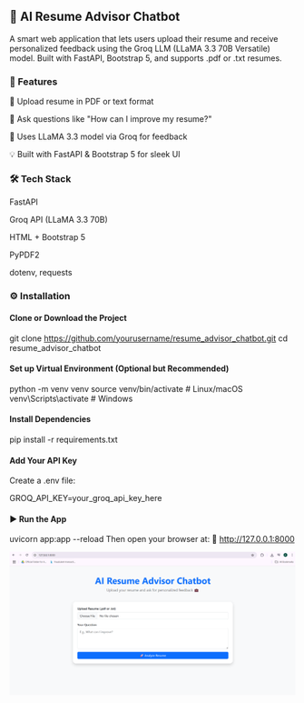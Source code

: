 ## 🧠 AI Resume Advisor Chatbot
A smart web application that lets users upload their resume and receive personalized feedback using the Groq LLM (LLaMA 3.3 70B Versatile) model. Built with FastAPI, Bootstrap 5, and supports .pdf or .txt resumes.


### 🚀 Features
📄 Upload resume in PDF or text format

💬 Ask questions like "How can I improve my resume?"

🧠 Uses LLaMA 3.3 model via Groq for feedback

💡 Built with FastAPI & Bootstrap 5 for sleek UI

### 🛠️ Tech Stack
FastAPI

Groq API (LLaMA 3.3 70B)

HTML + Bootstrap 5

PyPDF2

dotenv, requests


### ⚙️ Installation
#### Clone or Download the Project

git clone https://github.com/yourusername/resume_advisor_chatbot.git
cd resume_advisor_chatbot
#### Set up Virtual Environment (Optional but Recommended)
python -m venv venv
source venv/bin/activate  # Linux/macOS
venv\Scripts\activate     # Windows
#### Install Dependencies
pip install -r requirements.txt
#### Add Your API Key
Create a .env file:

GROQ_API_KEY=your_groq_api_key_here
#### ▶️ Run the App

uvicorn app:app --reload
Then open your browser at:
📍 http://127.0.0.1:8000

![App Preview](example1.png)
